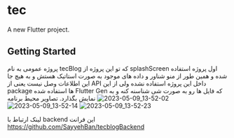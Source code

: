 # tec

A new Flutter project.

## Getting Started

پروژه عمومی به نام tecBlog که تو این پروژه از splashScreen اول پروژه استفاده شده و همین طور از منو شناور و داده های موجود به صورت استاتیک هستش و به هیچ جا این اطلاعات وصل نیست یعنی از API داخل این پروژه استفاده نشده ولی از این package ها استفاده شده Flutter Gen که فایل ها رو به صورت شی شناسنه کنه و به نمایش بگذارد.
تصاویر محیط برنامه
![2023-05-09_13-52-02](https://github.com/SayyehBan/tec/assets/38620223/22871527-6343-40c6-8094-57357fc63a16)
![2023-05-09_13-52-14](https://github.com/SayyehBan/tec/assets/38620223/3871edbd-7eda-4921-b144-1abb1cdaa528)
![2023-05-09_13-52-23](https://github.com/SayyehBan/tec/assets/38620223/c4d491db-64a9-4eae-a491-e54bb92d3821)

لینک ارتباط با backend این فرانت https://github.com/SayyehBan/tecblogBackend
